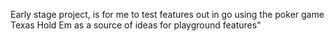 Early stage project, is for me to test features out in go using the poker game Texas Hold Em as a source of ideas for playground features"
